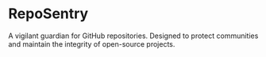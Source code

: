 # RepoSentry
A vigilant guardian for GitHub repositories. Designed to protect communities and maintain the integrity of open-source projects.
